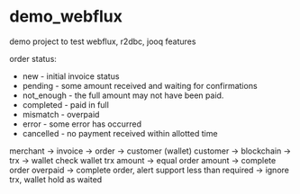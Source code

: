 # demo_webflux
demo project to test webflux, r2dbc, jooq features

order status:
- new - initial invoice status
- pending - some amount received and waiting for confirmations
- not_enough - the full amount may not have been paid.
- completed - paid in full
- mismatch - overpaid
- error - some error has occurred
- cancelled - no payment received within allotted time

merchant -> invoice -> order -> customer (wallet)
customer -> blockchain -> trx -> wallet
check wallet trx amount -> 
    equal order amount -> complete order
    overpaid -> complete order, alert support
    less than required -> ignore trx, wallet hold as waited